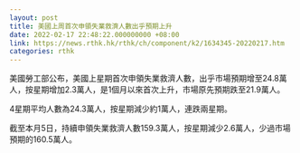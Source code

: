 ```yaml
---
layout: post
title: 美國上周首次申領失業救濟人數出乎預期上升
date: 2022-02-17 22:48:22.000000000 +08:00
link: https://news.rthk.hk/rthk/ch/component/k2/1634345-20220217.htm
categories: rthk
---
```


美國勞工部公布，美國上星期首次申領失業救濟人數，出乎市場預期增至24.8萬人，按星期增加2.3萬人，是1個月以來首次上升，市場原先預期跌至21.9萬人。

4星期平均人數為24.3萬人，按星期減少約1萬人，連跌兩星期。

截至本月5日，持續申領失業救濟人數159.3萬人，按星期減少2.6萬人，少過市場預期的160.5萬人。
